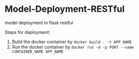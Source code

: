 # Model-Deployment-RESTful
model deployment in flask restful

Steps for deployment:

1. Build the docker container by `docker build . -t APP_NAME`
2. Run the docker container by `docker run -d -p PORT --name CONTAINER_NAME APP_NAME`
